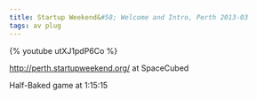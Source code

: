 ```yaml
---
title: Startup Weekend&#58; Welcome and Intro, Perth 2013-03
tags: av plug
---
```


{% youtube utXJ1pdP6Co %}

<!--more-->
http://perth.startupweekend.org/ at SpaceCubed

Half-Baked game at 1:15:15
